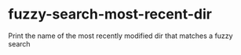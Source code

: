 # fuzzy-search-most-recent-dir
Print the name of the most recently modified dir that matches a fuzzy search
